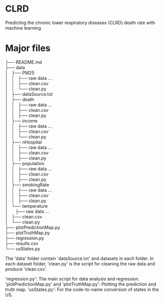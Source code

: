 # CLRD
Predicting the chronic lower respiratory diseases (CLRD) death rate with machine learning 

# Major files

├── README.md    
├── data    
│   ├── PM25    
│   │   ├── raw data ...    
│   │   ├── clean.csv    
│   │   └── clean.py    
│   ├── dataSource.txt    
│   ├── death    
│   │   ├── raw data ...    
│   │   ├── clean.csv    
│   │   ├── clean.py    
│   ├── income    
│   │   ├── raw data ...    
│   │   ├── clean.csv    
│   │   └── clean.py    
│   ├── nHospital    
│   │   ├── raw data ...    
│   │   ├── clean.csv    
│   │   ├── clean.py    
│   ├── population    
│   │   ├── raw data ...    
│   │   ├── clean.csv    
│   │   ├── clean.py    
│   ├── smokingRate    
│   │   ├── raw data ...    
│   │   ├── clean.csv    
│   │   ├── clean.py    
│   └── temperature    
│       ├── raw data ...    
│       ├── clean.csv    
│       └── clean.py    
├── plotPredictionMap.py    
├── plotTruthMap.py    
├── regression.py    
├── results.csv    
└── usStates.py    


The 'data' folder contain 'dataSource.txt' and datasets in each folder. In each dataset folder, 'clean.py' is the script for cleaning the raw data and produce 'clean.csv'.

'regression.py': The main script for data analysis and regression. 
'plotPredictionMap.py' and 'plotTruthMap.py': Plotting the prediction and truth map.
'usStates.py': For the code-to-name conversion of states in the US.

